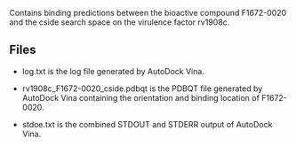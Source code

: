 Contains binding predictions between the bioactive compound F1672-0020 and the cside search space on the virulence factor rv1908c.

## Files

- log.txt is the log file generated by AutoDock Vina.

- rv1908c_F1672-0020_cside.pdbqt is the PDBQT file generated by AutoDock Vina containing the orientation and binding location of F1672-0020.

- stdoe.txt is the combined STDOUT and STDERR output of AutoDock Vina.

